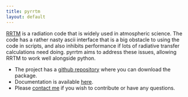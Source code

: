 ```yaml
---
title: pyrrtm
layout: default
---
```


[RRTM](http://rtweb.aer.com/rrtm_frame.html) is a radiation code that is widely used in atmospheric science. The code has a rather nasty ascii interface that is a big obstacle to using the code in scripts, and also inhibits performance if lots of radiative transfer calculations need doing. pyrrtm aims to address these issues, allowing RRTM to work well alongside python.

- The project has a [github repository](https://github.com/tomflannaghan/pyrrtm) where you can download the package.
- Documentation is available [here](http://pyrrtm.flannaghan.com).
- Please [contact me](mailto:tomflannaghan@gmail.com) if you wish to contribute or have any questions.
